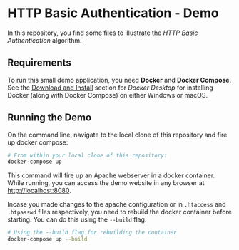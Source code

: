 # HTTP Basic Authentication - Demo

In this repository, you find some files to illustrate the *HTTP Basic Authentication* algorithm.

## Requirements

To run this small demo application, you need **Docker** and **Docker Compose**. See the [Download and Install](https://docs.docker.com/desktop/#download-and-install) section for *Docker Desktop* for installing Docker (along with Docker Compose) on either Windows or macOS.

## Running the Demo

On the command line, navigate to the local clone of this repository and fire up docker compose:

```bash
# From within your local clone of this repository:
docker-compose up
```

This command will fire up an Apache webserver in a docker container. While running, you can access the demo website in any browser at [http://localhost:8080](http://localhost:8080).

Incase you made changes to the apache configuration or in `.htaccess` and `.htpasswd` files respectively, you need to rebuild the docker container before starting. You can do this using the `--build` flag:

```bash
# Using the --build flag for rebuilding the container
docker-compose up --build
```